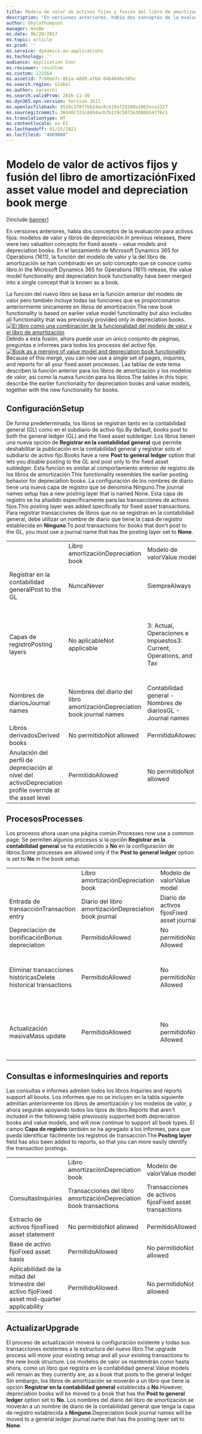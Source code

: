 ```yaml
---
title: Modelo de valor de activos fijos y fusión del libro de amortización
description: 'En versiones anteriores, había dos conceptos de la evaluación para activos fijos: modelos de valor y libros de depreciación. En el lanzamiento de Microsoft Dynamics 365 for Operations (1611), la función del modelo de valor y la del libro de amortización se han combinado en un solo concepto que se conoce como libro.'
author: ShylaThompson
manager: AnnBe
ms.date: 06/20/2017
ms.topic: article
ms.prod: ''
ms.service: dynamics-ax-applications
ms.technology: ''
audience: Application User
ms.reviewer: roschlom
ms.custom: 221564
ms.assetid: 7c68eb7c-8b1a-4dd9-afb8-04b4040e305e
ms.search.region: Global
ms.author: saraschi
ms.search.validFrom: 2016-11-30
ms.dyn365.ops.version: Version 1611
ms.openlocfilehash: 0528c378ffbb24ac8cb19af25290a1002ece2327
ms.sourcegitcommit: 38d40c331c8894acb7b119c5073e3088b54776c1
ms.translationtype: HT
ms.contentlocale: es-ES
ms.lasthandoff: 01/15/2021
ms.locfileid: "4969068"
---
```

# <a name="fixed-asset-value-model-and-depreciation-book-merge"></a><span data-ttu-id="6010b-104">Modelo de valor de activos fijos y fusión del libro de amortización</span><span class="sxs-lookup"><span data-stu-id="6010b-104">Fixed asset value model and depreciation book merge</span></span>

[!include [banner](../includes/banner.md)]

<span data-ttu-id="6010b-105">En versiones anteriores, había dos conceptos de la evaluación para activos fijos: modelos de valor y libros de depreciación.</span><span class="sxs-lookup"><span data-stu-id="6010b-105">In previous releases, there were two valuation concepts for fixed assets -  value models and depreciation books.</span></span> <span data-ttu-id="6010b-106">En el lanzamiento de Microsoft Dynamics 365 for Operations (1611), la función del modelo de valor y la del libro de amortización se han combinado en un solo concepto que se conoce como libro.</span><span class="sxs-lookup"><span data-stu-id="6010b-106">In the Microsoft Dynamics 365 for Operations (1611) release, the value model functionality and depreciation book functionality have been merged into a single concept that is known as a book.</span></span>

<span data-ttu-id="6010b-107">La función del nuevo libro se basa en la función anterior del modelo de valor pero también incluye todas las funciones que se proporcionaron anteriormente únicamente en libros de amortización.</span><span class="sxs-lookup"><span data-stu-id="6010b-107">The new book functionality is based on earlier value model functionality but also includes all functionality that was previously provided only in depreciation books.</span></span> <span data-ttu-id="6010b-108">[![El libro como una combinación de la funcionalidad del modelo de valor y el libro de amortización](./media/fixed-assets.png)](./media/fixed-assets.png) Debido a esta fusión, ahora puede usar un único conjunto de páginas, preguntas e informes para todos los procesos del activo fijo.</span><span class="sxs-lookup"><span data-stu-id="6010b-108">[![Book as a merging of value model and depreciation book functionality](./media/fixed-assets.png)](./media/fixed-assets.png) Because of this merge, you can now use a single set of pages, inquiries, and reports for all your fixed asset processes.</span></span> <span data-ttu-id="6010b-109">Las tablas de este tema describen la función anterior para los libros de amortización y los modelos de valor, así como la nueva función para los libros.</span><span class="sxs-lookup"><span data-stu-id="6010b-109">The tables in this topic describe the earlier functionality for depreciation books and value models, together with the new functionality for books.</span></span>

## <a name="setup"></a><span data-ttu-id="6010b-110">Configuración</span><span class="sxs-lookup"><span data-stu-id="6010b-110">Setup</span></span>
<span data-ttu-id="6010b-111">De forma predeterminada, los libros se registran tanto en la contabilidad general (GL) como en el subdiario de activo fijo.</span><span class="sxs-lookup"><span data-stu-id="6010b-111">By default, books post to both the general ledger (GL) and the fixed asset subledger.</span></span> <span data-ttu-id="6010b-112">Los libros tienen una nueva opción de **Registrar en la contabilidad general** que permite deshabilitar la publicación en la contabilidad general y registrar solo el subdiario de activo fijo.</span><span class="sxs-lookup"><span data-stu-id="6010b-112">Books have a new **Post to general ledger** option that lets you disable posting to the GL and post only to the fixed asset subledger.</span></span> <span data-ttu-id="6010b-113">Esta función es similar al comportamiento anterior de registro de los libros de amortización.</span><span class="sxs-lookup"><span data-stu-id="6010b-113">This functionality resembles the earlier posting behavior for depreciation books.</span></span> <span data-ttu-id="6010b-114">La configuración de los nombres de diario tiene una nueva capa de registro que se denomina Ninguno.</span><span class="sxs-lookup"><span data-stu-id="6010b-114">The journal names setup has a new posting layer that is named None.</span></span> <span data-ttu-id="6010b-115">Esta capa de registro se ha añadido específicamente para las transacciones de activos fijos.</span><span class="sxs-lookup"><span data-stu-id="6010b-115">This posting layer was added specifically for fixed asset transactions.</span></span> <span data-ttu-id="6010b-116">Para registrar transacciones de libros que no se registran en la contabilidad general, debe utilizar un nombre de diario que tiene la capa de registro establecida en **Ninguno**.</span><span class="sxs-lookup"><span data-stu-id="6010b-116">To post transactions for books that don't post to the GL, you must use a journal name that has the posting layer set to **None**.</span></span>

|                                                  |                                 |                                 |                                                         |
|--------------------------------------------------|---------------------------------|---------------------------------|---------------------------------------------------------|
|                                                  | <span data-ttu-id="6010b-117">Libro amortización</span><span class="sxs-lookup"><span data-stu-id="6010b-117">Depreciation book</span></span>               | <span data-ttu-id="6010b-118">Modelo de valor</span><span class="sxs-lookup"><span data-stu-id="6010b-118">Value model</span></span>                     | <span data-ttu-id="6010b-119">Libro (Nuevo)</span><span class="sxs-lookup"><span data-stu-id="6010b-119">Book (New)</span></span>                                              |
| <span data-ttu-id="6010b-120">Registrar en la contabilidad general</span><span class="sxs-lookup"><span data-stu-id="6010b-120">Post to the GL</span></span>                                   | <span data-ttu-id="6010b-121">Nunca</span><span class="sxs-lookup"><span data-stu-id="6010b-121">Never</span></span>                           | <span data-ttu-id="6010b-122">Siempre</span><span class="sxs-lookup"><span data-stu-id="6010b-122">Always</span></span>                          | <span data-ttu-id="6010b-123">Opción de registrar en la contabilidad general</span><span class="sxs-lookup"><span data-stu-id="6010b-123">Option to post to the GL</span></span>                                |
| <span data-ttu-id="6010b-124">Capas de registro</span><span class="sxs-lookup"><span data-stu-id="6010b-124">Posting layers</span></span>                                   | <span data-ttu-id="6010b-125">No aplicable</span><span class="sxs-lookup"><span data-stu-id="6010b-125">Not applicable</span></span>                  | <span data-ttu-id="6010b-126">3: Actual, Operaciones e Impuestos</span><span class="sxs-lookup"><span data-stu-id="6010b-126">3: Current, Operations, and Tax</span></span> | <span data-ttu-id="6010b-127">11: Actual, Operaciones, Impuesto, 7 niveles personalizados, y Ninguno</span><span class="sxs-lookup"><span data-stu-id="6010b-127">11: Current, Operations, Tax, 7 custom layers, and None</span></span> |
| <span data-ttu-id="6010b-128">Nombres de diarios</span><span class="sxs-lookup"><span data-stu-id="6010b-128">Journal names</span></span>                                    | <span data-ttu-id="6010b-129">Nombres del diario del libro amortización</span><span class="sxs-lookup"><span data-stu-id="6010b-129">Depreciation book journal names</span></span> | <span data-ttu-id="6010b-130">Contabilidad general - Nombres de diarios</span><span class="sxs-lookup"><span data-stu-id="6010b-130">GL - Journal names</span></span>              | <span data-ttu-id="6010b-131">Contabilidad general - Nombres de diarios</span><span class="sxs-lookup"><span data-stu-id="6010b-131">GL - Journal names</span></span>                                      |
| <span data-ttu-id="6010b-132">Libros derivados</span><span class="sxs-lookup"><span data-stu-id="6010b-132">Derived books</span></span>                                    | <span data-ttu-id="6010b-133">No permitido</span><span class="sxs-lookup"><span data-stu-id="6010b-133">Not allowed</span></span>                     | <span data-ttu-id="6010b-134">Permitido</span><span class="sxs-lookup"><span data-stu-id="6010b-134">Allowed</span></span>                         | <span data-ttu-id="6010b-135">Permitido</span><span class="sxs-lookup"><span data-stu-id="6010b-135">Allowed</span></span>                                                 |
| <span data-ttu-id="6010b-136">Anulación del perfil de depreciación al nivel del activo</span><span class="sxs-lookup"><span data-stu-id="6010b-136">Depreciation profile override at the asset level</span></span> | <span data-ttu-id="6010b-137">Permitido</span><span class="sxs-lookup"><span data-stu-id="6010b-137">Allowed</span></span>                         | <span data-ttu-id="6010b-138">No permitido</span><span class="sxs-lookup"><span data-stu-id="6010b-138">Not allowed</span></span>                     | <span data-ttu-id="6010b-139">Permitido</span><span class="sxs-lookup"><span data-stu-id="6010b-139">Allowed</span></span>                                                 |

## <a name="processes"></a><span data-ttu-id="6010b-140">Procesos</span><span class="sxs-lookup"><span data-stu-id="6010b-140">Processes</span></span>
<span data-ttu-id="6010b-141">Los procesos ahora usan una página común.</span><span class="sxs-lookup"><span data-stu-id="6010b-141">Processes now use a common page.</span></span> <span data-ttu-id="6010b-142">Se permiten algunos procesos si la opción **Registrar en la contabilidad general** se ha establecido a **No** en la configuración de libros.</span><span class="sxs-lookup"><span data-stu-id="6010b-142">Some processes are allowed only if the **Post to general ledger** option is set to **No** in the book setup.</span></span>

|                                |                           |                     |                                          |
|--------------------------------|---------------------------|---------------------|------------------------------------------|
|                                | <span data-ttu-id="6010b-143">Libro amortización</span><span class="sxs-lookup"><span data-stu-id="6010b-143">Depreciation book</span></span>         | <span data-ttu-id="6010b-144">Modelo de valor</span><span class="sxs-lookup"><span data-stu-id="6010b-144">Value model</span></span>         | <span data-ttu-id="6010b-145">Libro (Nuevo)</span><span class="sxs-lookup"><span data-stu-id="6010b-145">Book (New)</span></span>                               |
| <span data-ttu-id="6010b-146">Entrada de transacción</span><span class="sxs-lookup"><span data-stu-id="6010b-146">Transaction entry</span></span>              | <span data-ttu-id="6010b-147">Diario del libro amortización</span><span class="sxs-lookup"><span data-stu-id="6010b-147">Depreciation book journal</span></span> | <span data-ttu-id="6010b-148">Diario de activos fijos</span><span class="sxs-lookup"><span data-stu-id="6010b-148">Fixed asset journal</span></span> | <span data-ttu-id="6010b-149">Diario de activos fijos</span><span class="sxs-lookup"><span data-stu-id="6010b-149">Fixed asset journal</span></span>                      |
| <span data-ttu-id="6010b-150">Depreciación de bonificación</span><span class="sxs-lookup"><span data-stu-id="6010b-150">Bonus depreciation</span></span>             | <span data-ttu-id="6010b-151">Permitido</span><span class="sxs-lookup"><span data-stu-id="6010b-151">Allowed</span></span>                   | <span data-ttu-id="6010b-152">No permitido</span><span class="sxs-lookup"><span data-stu-id="6010b-152">Not Allowed</span></span>         | <span data-ttu-id="6010b-153">Permitido</span><span class="sxs-lookup"><span data-stu-id="6010b-153">Allowed</span></span>                                  |
| <span data-ttu-id="6010b-154">Eliminar transacciones históricas</span><span class="sxs-lookup"><span data-stu-id="6010b-154">Delete historical transactions</span></span> | <span data-ttu-id="6010b-155">Permitido</span><span class="sxs-lookup"><span data-stu-id="6010b-155">Allowed</span></span>                   | <span data-ttu-id="6010b-156">No permitido</span><span class="sxs-lookup"><span data-stu-id="6010b-156">Not Allowed</span></span>         | <span data-ttu-id="6010b-157">Permitido, salvo que esté registrando en la contabilidad general</span><span class="sxs-lookup"><span data-stu-id="6010b-157">Allowed, unless you're posting to the GL</span></span> |
| <span data-ttu-id="6010b-158">Actualización masiva</span><span class="sxs-lookup"><span data-stu-id="6010b-158">Mass update</span></span>                    | <span data-ttu-id="6010b-159">Permitido</span><span class="sxs-lookup"><span data-stu-id="6010b-159">Allowed</span></span>                   | <span data-ttu-id="6010b-160">No permitido</span><span class="sxs-lookup"><span data-stu-id="6010b-160">Not Allowed</span></span>         | <span data-ttu-id="6010b-161">Permitido, salvo que esté registrando en la contabilidad general</span><span class="sxs-lookup"><span data-stu-id="6010b-161">Allowed, unless you're posting to the GL</span></span> |

## <a name="inquiries-and-reports"></a><span data-ttu-id="6010b-162">Consultas e informes</span><span class="sxs-lookup"><span data-stu-id="6010b-162">Inquiries and reports</span></span>
<span data-ttu-id="6010b-163">Las consultas e informes admiten todos los libros.</span><span class="sxs-lookup"><span data-stu-id="6010b-163">Inquiries and reports support all books.</span></span> <span data-ttu-id="6010b-164">Los informes que no se incluyen en la tabla siguiente admitían anteriormente los libros de amortización y los modelos de valor, y ahora seguirán apoyando todos los tipos de libro.</span><span class="sxs-lookup"><span data-stu-id="6010b-164">Reports that aren't included in the following table previously supported both depreciation books and value models, and will now continue to support all book types.</span></span> <span data-ttu-id="6010b-165">El campo **Capa de registro** también se ha agregado a los informes, para que pueda identificar fácilmente los registros de transacción.</span><span class="sxs-lookup"><span data-stu-id="6010b-165">The **Posting layer** field has also been added to reports, so that you can more easily identify the transaction postings.</span></span>

|                                       |                                |                          |                          |
|---------------------------------------|--------------------------------|--------------------------|--------------------------|
|                                       | <span data-ttu-id="6010b-166">Libro amortización</span><span class="sxs-lookup"><span data-stu-id="6010b-166">Depreciation book</span></span>              | <span data-ttu-id="6010b-167">Modelo de valor</span><span class="sxs-lookup"><span data-stu-id="6010b-167">Value model</span></span>              | <span data-ttu-id="6010b-168">Libro (Nuevo)</span><span class="sxs-lookup"><span data-stu-id="6010b-168">Book (New)</span></span>               |
| <span data-ttu-id="6010b-169">Consultas</span><span class="sxs-lookup"><span data-stu-id="6010b-169">Inquiries</span></span>                             | <span data-ttu-id="6010b-170">Transacciones del libro amortización</span><span class="sxs-lookup"><span data-stu-id="6010b-170">Depreciation book transactions</span></span> | <span data-ttu-id="6010b-171">Transacciones de activos fijos</span><span class="sxs-lookup"><span data-stu-id="6010b-171">Fixed asset transactions</span></span> | <span data-ttu-id="6010b-172">Transacciones de activos fijos</span><span class="sxs-lookup"><span data-stu-id="6010b-172">Fixed asset transactions</span></span> |
| <span data-ttu-id="6010b-173">Extracto de activos fijos</span><span class="sxs-lookup"><span data-stu-id="6010b-173">Fixed asset statement</span></span>                 | <span data-ttu-id="6010b-174">No permitido</span><span class="sxs-lookup"><span data-stu-id="6010b-174">Not allowed</span></span>                    | <span data-ttu-id="6010b-175">Permitido</span><span class="sxs-lookup"><span data-stu-id="6010b-175">Allowed</span></span>                  | <span data-ttu-id="6010b-176">Permitido</span><span class="sxs-lookup"><span data-stu-id="6010b-176">Allowed</span></span>                  |
| <span data-ttu-id="6010b-177">Base de activo fijo</span><span class="sxs-lookup"><span data-stu-id="6010b-177">Fixed asset basis</span></span>                     | <span data-ttu-id="6010b-178">Permitido</span><span class="sxs-lookup"><span data-stu-id="6010b-178">Allowed</span></span>                        | <span data-ttu-id="6010b-179">No permitido</span><span class="sxs-lookup"><span data-stu-id="6010b-179">Not allowed</span></span>              | <span data-ttu-id="6010b-180">Permitido</span><span class="sxs-lookup"><span data-stu-id="6010b-180">Allowed</span></span>                  |
| <span data-ttu-id="6010b-181">Aplicabilidad de la mitad del trimestre del activo fijo</span><span class="sxs-lookup"><span data-stu-id="6010b-181">Fixed asset mid-quarter applicability</span></span> | <span data-ttu-id="6010b-182">Permitido</span><span class="sxs-lookup"><span data-stu-id="6010b-182">Allowed</span></span>                        | <span data-ttu-id="6010b-183">No permitido</span><span class="sxs-lookup"><span data-stu-id="6010b-183">Not allowed</span></span>              | <span data-ttu-id="6010b-184">Permitido</span><span class="sxs-lookup"><span data-stu-id="6010b-184">Allowed</span></span>                  |

## <a name="upgrade"></a><span data-ttu-id="6010b-185">Actualizar</span><span class="sxs-lookup"><span data-stu-id="6010b-185">Upgrade</span></span>
<span data-ttu-id="6010b-186">El proceso de actualización moverá la configuración existente y todas sus transacciones existentes a la estructura del nuevo libro.</span><span class="sxs-lookup"><span data-stu-id="6010b-186">The upgrade process will move your existing setup and all your existing transactions to the new book structure.</span></span> <span data-ttu-id="6010b-187">Los modelos de valor se mantendrán como hasta ahora, como un libro que registra en la contabilidad general.</span><span class="sxs-lookup"><span data-stu-id="6010b-187">Value models will remain as they currently are, as a book that posts to the general ledger.</span></span> <span data-ttu-id="6010b-188">Sin embargo, los libros de amortización se moverán a un libro que tiene la opción **Registrar en la contabilidad general** establecida a **No**.</span><span class="sxs-lookup"><span data-stu-id="6010b-188">However, depreciation books will be moved to a book that has the **Post to general ledger** option set to **No**.</span></span> <span data-ttu-id="6010b-189">Los nombres del diario del libro de amortización se moverán a un nombre de diario de la contabilidad general que tenga la capa de registro establecida a **Ninguno**.</span><span class="sxs-lookup"><span data-stu-id="6010b-189">Depreciation book journal names will be moved to a general ledger journal name that has the posting layer set to **None**.</span></span>




